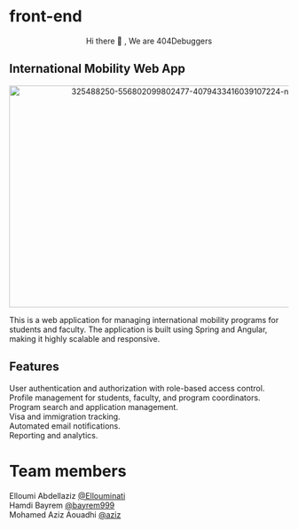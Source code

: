 # front-end
  <p align = "center" >
        Hi there 👋 , We are 404Debuggers 
</p> 
 

## International Mobility Web App
<p align="center">
  <img  width="600" height="400" src="https://i.ibb.co/yS74H7n/325488250-556802099802477-4079433416039107224-n.jpg" alt="325488250-556802099802477-4079433416039107224-n" border="0">
 <br>

This is a web application for managing international mobility programs for students and faculty. The application is built using Spring and Angular, making it highly scalable and responsive.

## Features
User authentication and authorization with role-based access control. <br>
Profile management for students, faculty, and program coordinators. <br>
Program search and application management. <br>
Visa and immigration tracking. <br>
Automated email notifications. <br>
Reporting and analytics.

# Team members

Elloumi Abdellaziz   [@Ellouminati](https://github.com/Ellouminati) <br>
Hamdi Bayrem  [@bayrem999](https://github.com/bayrem999) <br>
Mohamed Aziz Aouadhi [@aziz](https://github.com/azizhhhh)
